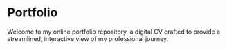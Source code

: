 # Portfolio
Welcome to my online portfolio repository, a digital CV crafted to provide a streamlined, interactive view of my professional journey.
